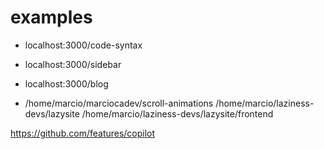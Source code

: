 # examples

* localhost:3000/code-syntax
* localhost:3000/sidebar
* localhost:3000/blog

* /home/marcio/marciocadev/scroll-animations
/home/marcio/laziness-devs/lazysite
/home/marcio/laziness-devs/lazysite/frontend

https://github.com/features/copilot